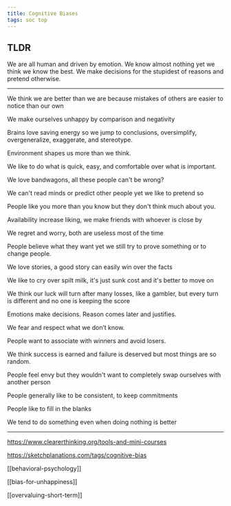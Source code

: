 ```yaml
---
title: Cognitive Biases
tags: soc top
---
```


## TLDR

We are all human and driven by emotion. We know almost nothing yet we think we know the best. We make decisions for the stupidest of reasons and pretend otherwise.

---

We think we are better than we are because mistakes of others are easier to notice than our own

We make ourselves unhappy by comparison and negativity

Brains love saving energy so we jump to conclusions, oversimplify, overgeneralize, exaggerate, and stereotype. 

Environment shapes us more than we think.

We like to do what is quick, easy, and comfortable over what is important.

We love bandwagons, all these people can't be wrong?

We can't read minds or predict other people yet we like to pretend so

People like you more than you know but they don't think much about you.

Availability increase liking, we make friends with whoever is close by

We regret and worry, both are useless most of the time

People believe what they want yet we still try to prove something or to change people. 

We love stories, a good story can easily win over the facts

We like to cry over spilt milk, it's just sunk cost and it's better to move on

We think our luck will turn after many losses, like a gambler, but every turn is different and no one is keeping the score

Emotions make decisions. Reason comes later and justifies.

We fear and respect what we don’t know.

People want to associate with winners and avoid losers.

We think success is earned and failure is deserved but most things are so random. 

People feel envy but they wouldn't want to completely swap ourselves with another person

People generally like to be consistent, to keep commitments

People like to fill in the blanks 

We tend to do something even when doing nothing is better

---

<https://www.clearerthinking.org/tools-and-mini-courses>

<https://sketchplanations.com/tags/cognitive-bias>

[[behavioral-psychology]]

[[bias-for-unhappiness]]

[[overvaluing-short-term]]
